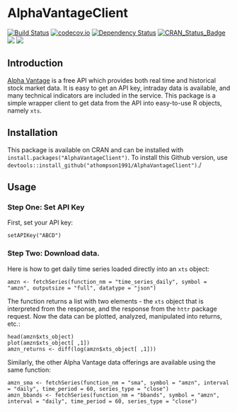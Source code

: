 # AlphaVantageClient #

[![Build Status](https://travis-ci.org/athompson1991/AlphaVantageClient.svg?branch=master)](https://travis-ci.org/athompson1991/AlphaVantageClient)
[![codecov.io](https://codecov.io/github/athompson1991/AlphaVantageClient/coverage.svg?branch=master)](https://codecov.io/github/athompson1991/AlphaVantageClient?branch=master)
[![Dependency Status](https://dependencyci.com/github/athompson1991/AlphaVantageClient/badge)](https://dependencyci.com/github/athompson1991/AlphaVantageClient)
[![CRAN\_Status\_Badge](http://www.r-pkg.org/badges/version/AlphaVantageClient)](https://cran.r-project.org/package=AlphaVantageClient) ![](http://cranlogs.r-pkg.org/badges/AlphaVantageClient?color=brightgreen) ![](http://cranlogs.r-pkg.org/badges/grand-total/AlphaVantageClient?color=brightgreen)

## Introduction

[Alpha Vantage](https://www.alphavantage.co/) is a free API which provides both real time and historical stock market data. It is easy to get an API key, intraday data is available, and many technical indicators are included in the service. This package is a simple wrapper client to get data from the API into easy-to-use R objects, namely `xts`.

## Installation

This package is available on CRAN and can be installed with `install.packages("AlphaVantageClient")`. To install this Github version, use `devtools::install_github("athompson1991/AlphaVantageClient")`./

## Usage

### Step One: Set API Key

First, set your API key:

```{r}
setAPIKey("ABCD")
```

### Step Two: Download data.

Here is how to get daily time series loaded directly into an `xts` object:

```{r}
amzn <- fetchSeries(function_nm = "time_series_daily", symbol = "amzn", outputsize = "full", datatype = "json")
```

The function returns a list with two elements - the `xts` object that is interpreted from the response, and the response from the `httr` package request. Now the data can be plotted, analyzed, manipulated into returns, etc.:

```{r}
head(amzn$xts_object)
plot(amzn$xts_object[ ,1])
amzn_returns <- diff(log(amzn$xts_object[ ,1]))
```

Similarly, the other Alpha Vantage data offerings are available using the same function:

```{r}
amzn_sma <- fetchSeries(function_nm = "sma", symbol = "amzn", interval = "daily", time_period = 60, series_type = "close")
amzn_bbands <- fetchSeries(function_nm = "bbands", symbol = "amzn", interval = "daily", time_period = 60, series_type = "close")
```
